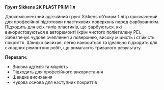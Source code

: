 **Грунт Sikkens 2K PLAST PRIM 1 л**

Двокомпонентний адгезійний грунт Sikkens об’ємом 1 літр призначений для професійної підготовки пластикових поверхонь перед фарбуванням. Підходить для всіх типів пластиків, що фарбуються, які використовуються в авторемонті (крім чистого поліетилену PE). Забезпечує чудове зчеплення з поверхнею, високу міцність і стійкість покриття. Швидко висихає, легко наноситься та ідеально підходить для складних ремонтних робіт, що вимагають тривалого результату.

**Переваги:**

- Висока адгезія та міцність
- Підходить для професійного використання
- Швидке висихання
- Чудова основа для наступних покриттів
